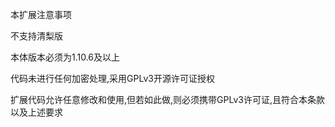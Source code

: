 本扩展注意事项

不支持清梨版

本体版本必须为1.10.6及以上

代码未进行任何加密处理,采用GPLv3开源许可证授权

扩展代码允许任意修改和使用,但若如此做,则必须携带GPLv3许可证,且符合本条款以及上述要求
